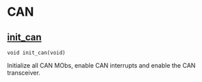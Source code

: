 # CAN

## [init\_can](#init_can)

```
void init_can(void)
```

Initialize all CAN MObs, enable CAN interrupts and enable the CAN transceiver.
